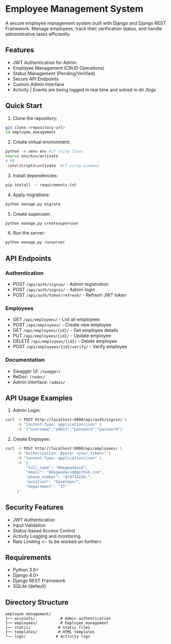 # Employee Management System

A secure employee management system built with Django and Django REST Framework. Manage employees, track their verification status, and handle administrative tasks efficiently.

## Features

- JWT Authentication for Admin
- Employee Management (CRUD Operations)
- Status Management (Pending/Verified)
- Secure API Endpoints
- Custom Admin Interface
- Activity | Events are being logged in real time and sotred in dir /logs

## Quick Start

1. Clone the repository:
```bash
git clone <repository-url>
cd employee_management
```

2. Create virtual environment:
```bash
python -m venv env #if using linux
source env/bin/activate  
# OR
.\env\Scripts\activate  #if using windows
```

3. Install dependencies:
```bash
pip install -r requirements.txt
```

4. Apply migrations:
```bash
python manage.py migrate
```

5. Create superuser:
```bash
python manage.py createsuperuser
```

6. Run the server:
```bash
python manage.py runserver
```

## API Endpoints

### Authentication
- POST `/api/auth/signup/` - Admin registration
- POST `/api/auth/signin/` - Admin login
- POST `/api/auth/token/refresh/` - Refresh JWT token

### Employees
- GET `/api/employees/` - List all employees
- POST `/api/employees/` - Create new employee
- GET `/api/employees/{id}/` - Get employee details
- PUT `/api/employees/{id}/` - Update employee
- DELETE `/api/employees/{id}/` - Delete employee
- POST `/api/employees/{id}/verify/` - Verify employee

### Documentation
- Swagger UI: `/swagger/`
- ReDoc: `/redoc/`
- Admin Interface: `/admin/`

## API Usage Examples

1. Admin Login:
```bash
curl -X POST http://localhost:8000/api/auth/signin/ \
     -H "Content-Type: application/json" \
     -d '{"username":"admin","password":"password"}'
```

2. Create Employee:
```bash
curl -X POST http://localhost:8000/api/employees/ \
     -H "Authorization: Bearer <your_token>" \
     -H "Content-Type: application/json" \
     -d '{
         "full_name": "Ndegwadavid",
         "email": "Ndegwadavid@github.com",
         "phone_number": "079734238-",
         "position": "Developer",
         "department": "IT"
     }'
```

## Security Features

- JWT Authentication
- Input Validation
- Status-based Access Control
- Activity Logging and monitoring
- Rate Limiting <-- to be worked on further>

## Requirements

- Python 3.8+
- Django 4.0+
- Django REST Framework
- SQLite (default)

## Directory Structure
```
employee_management/
├── accounts/           # Admin authentication
├── employees/          # Employee management
├── static/            # Static files
├── templates/         # HTML templates
└── logs/             # Activity logs
```

